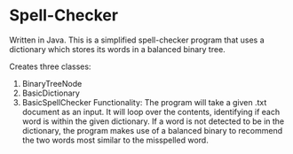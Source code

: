 # Spell-Checker
Written in Java. This is a simplified spell-checker program that uses a dictionary which stores its words in a balanced binary tree. 

Creates three classes:
  1. BinaryTreeNode
  2. BasicDictionary
  3. BasicSpellChecker
Functionality:
The program will take a given .txt document as an input. It will loop over the contents, identifying if each word is within the given dictionary. If a word is not detected to be in the dictionary, the program makes use of a balanced binary to recommend the two words most similar to the misspelled word.

